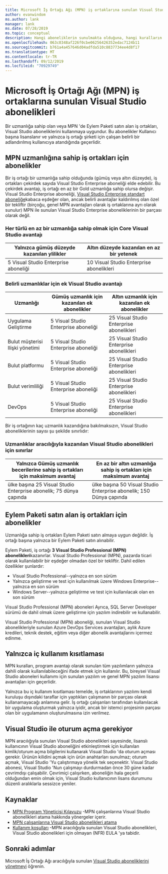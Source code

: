 ```yaml
---
title: Microsoft İş Ortağı Ağı (MPN) iş ortaklarına sunulan Visual Studio abonelikleri
author: evanwindom
ms.author: lank
manager: lank
ms.date: 07/28/2019
ms.topic: conceptual
description: Hangi aboneliklerin sunulmakta olduğuna, hangi kuralların uygulanacağını ve MPN ' de kaç abonelik sunulacağı hakkında ayrıntılar.
ms.openlocfilehash: 063c0348af226f0cbe06256426352edac7124b11
ms.sourcegitcommit: b761a4a457646d04adfda510c8837734ee4d8f17
ms.translationtype: MT
ms.contentlocale: tr-TR
ms.lasthandoff: 09/12/2019
ms.locfileid: "70929749"
---
```

# <a name="visual-studio-subscriptions-offered-to-partners-in-the-microsoft-partner-network-mpn"></a>Microsoft İş Ortağı Ağı (MPN) iş ortaklarına sunulan Visual Studio abonelikleri

Bir uzmanlığa sahip olan veya MPN 'de Eylem Paketi satın alan iş ortakları, Visual Studio aboneliklerini kullanmaya uygundur. Bu abonelikler Kullanıcı başına lisanslanır ve yalnızca iş ortağı şirketi için çalışan belirli bir adlandırılmış kullanıcıya atandığında geçerlidir.

## <a name="subscriptions-for-partners-with-an-mpn-competency"></a>MPN uzmanlığına sahip iş ortakları için abonelikler

Bir iş ortağı bir uzmanlığa sahip olduğunda (gümüş veya altın düzeyde), iş ortakları çekirdek sayıda Visual Studio Enterprise aboneliği elde edebilir. Bu çekirdek avantajı, iş ortağı en az bir Gold uzmanlığa sahip olursa değişir. Visual Studio Enterprise aboneliği, [Visual Studio Enterprise standart aboneliğe](https://visualstudio.microsoft.com/vs/pricing/)kabaca eşdeğer olan, ancak belirli avantajlar kaldırılmış olan özel bir tekliftir (birçoğu, genel MPN avantajları olarak iş ortaklarına ayrı olarak sunulur) MPN ile sunulan Visual Studio Enterprise aboneliklerinin bir parçası olarak değil.

### <a name="core-visual-studio-benefit-for-earning-at-least-one-competency-of-any-kind"></a>Her türlü en az bir uzmanlığa sahip olmak için Core Visual Studio avantajı

| Yalnızca gümüş düzeyde kazanılan ylilikler               | Altın düzeyde kazanılan en az bir yetenek   |
|------------------------------------------------------------|----------------------------------------------------|
| 5 Visual Studio Enterprise aboneliği                   | 10 Visual Studio Enterprise abonelikleri          |

### <a name="additional-visual-studio-benefit-for-select-competencies"></a>Belirli uzmanlıklar için ek Visual Studio avantajı

| Uzmanlığı                                  | **Gümüş** uzmanlık için kazanılan ek abonelikler | **Altın** uzmanlık için kazanılan ek abonelikler |
|---------------------------------------------|-----------------------------------------------------------|---------------------------------------------------------|
| Uygulama Geliştirme                     | 5 Visual Studio Enterprise aboneliği                  | 25 Visual Studio Enterprise abonelikleri               |
| Bulut müşterisi Ilişki yönetimi      | 5 Visual Studio Enterprise aboneliği                  | 25 Visual Studio Enterprise abonelikleri               |
| Bulut platformu                              | 5 Visual Studio Enterprise aboneliği                  | 25 Visual Studio Enterprise abonelikleri               |
| Bulut verimliliği                          | 5 Visual Studio Enterprise aboneliği                  | 25 Visual Studio Enterprise abonelikleri               |
| DevOps                                      | 5 Visual Studio Enterprise aboneliği                  | 25 Visual Studio Enterprise abonelikleri                |

Bir iş ortağının kaç uzmanlık kazandığına bakılmaksızın, Visual Studio aboneliklerinin sayısı şu şekilde sınırlıdır:

### <a name="limits-for-visual-studio-subscriptions-earned-through-competencies"></a>Uzmanlıklar aracılığıyla kazanılan Visual Studio abonelikleri için sınırlar

| Yalnızca Gümüş uzmanlık becerilerine sahip iş ortakları için maksimum avantaj                   | En az bir altın uzmanlığa sahip iş ortakları için maksimum avantaj               |
|------------------------------------------------------------------------------|------------------------------------------------------------------------------|
| ülke başına 25 Visual Studio Enterprise abonelik; 75 dünya çapında          | ülke başına 50 Visual Studio Enterprise abonelik; 150 Dünya çapında         |

## <a name="subscriptions-for-partners-purchasing-the-action-pack"></a>Eylem Paketi satın alan iş ortakları için abonelikler

Uzmanlığa sahip iş ortakları Eylem Paketi satın almaya uygun değildir. İş ortağı başına yalnızca bir Eylem Paketi satın alınabilir.

Eylem Paketi, iş ortağı **3 Visual Studio Professional (MPN) abonelikleri**kazanırlar. Visual Studio Professional (MPN), pazarda ticari olarak kullanılabilir bir eşdeğer olmadan özel bir tekliftir. Dahil edilen özellikler şunlardır:

- Visual Studio Professional--yalnızca en son sürüm
- Yalnızca geliştirme ve test için kullanılmak üzere Windows Enterprise--yalnızca en son sürüm
- Windows Server--yalnızca geliştirme ve test için kullanılacak olan en son sürüm

Visual Studio Professional (MPN) aboneleri Ayrıca, SQL Server Developer sürümü de dahil olmak üzere geliştirme için yazılım indirebilir ve kullanabilir.

Visual Studio Professional (MPN) aboneliği, sunulan Visual Studio abonelikleriyle sunulan Azure DevOps Services avantajları, aylık Azure kredileri, teknik destek, eğitim veya diğer abonelik avantajlarını içermez edinme.

## <a name="internal-use-only-restriction"></a>Yalnızca iç kullanım kısıtlaması

MPN kuralları, program avantajı olarak sunulan tüm yazılımların yalnızca dahili olarak kullanılabileceğini ifade etmek için kullanılır. Bu, bireysel Visual Studio aboneleri kullanımı için sunulan yazılım ve genel MPN yazılım lisansı avantajları için geçerlidir.

Yalnızca bu iç kullanım kısıtlaması temelde, iş ortaklarının yazılımı kendi kuruluşu dışındaki taraflar için yaptıkları çalışmanın bir parçası olarak kullanamayacağı anlamına gelir. İş ortağı çalışanları tarafından kullanılacak bir uygulama oluşturmak yalnızca iyidir, ancak bir istemci projesinin parçası olan bir uygulamanın oluşturulmasına izin verilmez.

## <a name="sign-in-required-with-visual-studio"></a>Visual Studio ile oturum açma gerekiyor

MPN aracılığıyla sunulan Visual Studio abonelikleri sayesinde, lisanslı kullanıcının Visual Studio aboneliğini etkinleştirmek için kullanılan kimlik/oturum açma bilgilerini kullanarak Visual Studio 'da oturum açması gerekir. Ürünün kilidini açmak için ürün anahtarları sunulmaz; oturum açmak, Visual Studio 'Yu çalıştırmaya yönelik tek seçenektir. Visual Studio abonesi, Visual Studio 'Nun çalışmayı durdurmadan önce 30 güne kadar çevrimdışı çalışabilir. Çevrimiçi çalışırken, aboneliğin hala geçerli olduğundan emin olmak için, Visual Studio kullanıcının lisans durumunu düzenli aralıklarla sessizce yeniler.

## <a name="resources"></a>Kaynaklar

- [MPN Program Yöneticisi Kılavuzu](https://assets.microsoft.com/en-us/Program-Administrator-Guide-to-Software-and-Online-Services-Benefits_1.pdf) -MPN çalışanlarına Visual Studio abonelikleri atama hakkında yönergeler içerir.
- [MPN çalışanlarına Visual Studio abonelikleri atama](manage-mpn-subscriptions.md)
- [Kullanım koşulları](http://www.microsoft.com/useterms/) -MPN aracılığıyla sunulan Visual Studio abonelikleri, Visual Studio abonelikleri için olmayan (NFR) EULA 'ya tabidir.

## <a name="next-steps"></a>Sonraki adımlar

Microsoft İş Ortağı Ağı aracılığıyla sunulan [Visual Studio aboneliklerini yönetmeyi](manage-mpn-subscriptions.md) öğrenin.

